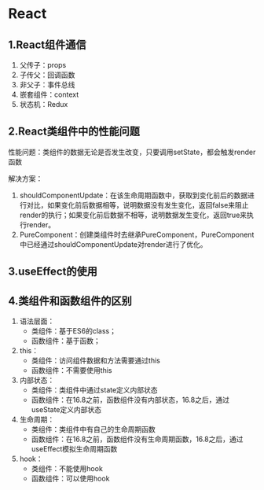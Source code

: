 # React

## 1.React组件通信

1. 父传子：props
2. 子传父：回调函数
3. 非父子：事件总线
4. 嵌套组件：context
5. 状态机：Redux

## 2.React类组件中的性能问题

性能问题：类组件的数据无论是否发生改变，只要调用setState，都会触发render函数

解决方案：

1. shouldComponentUpdate：在该生命周期函数中，获取到变化前后的数据进行对比，如果变化前后数据相等，说明数据没有发生变化，返回false来阻止render的执行；如果变化前后数据不相等，说明数据发生变化，返回true来执行render。
2. PureComponent：创建类组件时去继承PureComponent，PureComponent中已经通过shouldComponentUpdate对render进行了优化。

## 3.useEffect的使用

## 4.类组件和函数组件的区别

1. 语法层面：
   - 类组件：基于ES6的class；
   - 函数组件：基于函数；
2. this：
   - 类组件：访问组件数据和方法需要通过this
   - 函数组件：不需要使用this
3. 内部状态：
   - 类组件：类组件中通过state定义内部状态
   - 函数组件：在16.8之前，函数组件没有内部状态，16.8之后，通过useState定义内部状态
4. 生命周期：
   - 类组件：类组件中有自己的生命周期函数
   - 函数组件：在16.8之前，函数组件没有生命周期函数，16.8之后，通过useEffect模拟生命周期函数
5. hook：
   - 类组件：不能使用hook
   - 函数组件：可以使用hook

​    


